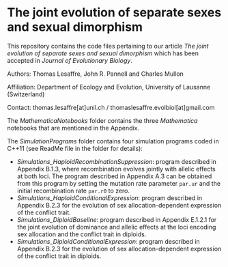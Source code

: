 # The joint evolution of separate sexes and sexual dimorphism

This repository contains the code files pertaining to our article _The joint evolution of separate sexes and sexual dimorphism_ which has been accepted in _Journal of Evolutionary Biology_.

Authors: Thomas Lesaffre, John R. Pannell and Charles Mullon

Affiliation: Department of Ecology and Evolution, University of Lausanne (Switzerland)

Contact: thomas.lesaffre[at]unil.ch / thomaslesaffre.evolbiol[at]gmail.com

The _MathematicaNotebooks_ folder contains the three _Mathematica_ notebooks that are mentioned in the Appendix.

The _SimulationPrograms_ folder contains four simulation programs coded in C++11 (see ReadMe file in the folder for details):
* _Simulations_HaploidRecombinationSuppression_: program described in Appendix B.1.3, where recombination evolves jointly with allelic effects at both loci. The program described in Appendix A.3 can be obtained from this program by setting the mutation rate parameter <code>par.ur</code> and the initial recombination rate <code>par.r0</code> to zero.
* _Simulations_HaploidConditionalExpression_: program described in Appendix B.2.3 for the evolution of sex allocation-dependent expression of the conflict trait.
* _Simulations_DiploidBaseline_: program described in Appendix E.1.2.1 for the joint evolution of dominance and allelic effects at the loci encoding sex allocation and the conflict trait in diploids.
* _Simulations_DiploidConditionalExpression_: program described in Appendix B.2.3 for the evolution of sex allocation-dependent expression of the conflict trait in diploids.
